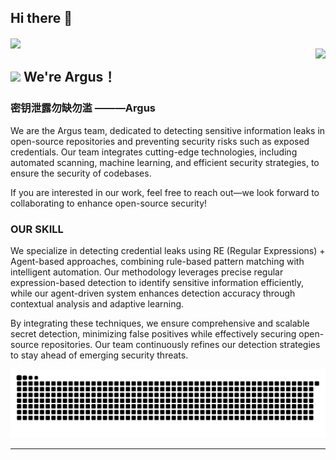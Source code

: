 ## Hi there 👋

<!--
**xingerazi/xingerazi** is a ✨ _special_ ✨ repository because its `README.md` (this file) appears on your GitHub profile.

Here are some ideas to get you started:

- 🔭 I’m currently working on ...
- 🌱 I’m currently learning ..
- 👯 I’m looking to collaborate on ...
- 🤔 I’m looking for help with ...
- 💬 Ask me about ...
- 📫 How to reach me: ...
- 😄 Pronouns: ...
- ⚡ Fun fact: ...
-->
<img align="center" src="https://cardivo.vercel.app/api?name=Argus&description=Argus团队---使用agents进行密钥泄露检测&image=https://avatars.githubusercontent.com/xingerazi&usqp=CAU&backgroundColor=%23ecf0f1&github=xingerazi&pattern=ticTacToe&colorPattern=%23eaeaea&site=Regards%20by%20xingerazi"/>
<div>
  <img align="right" src="https://avatars.githubusercontent.com/xingerazi">
</div>

## <img src="https://emojis.slackmojis.com/emojis/images/1643514974/10003/catjam.gif?1643514974" width="30"/>  We're Argus！

<h3 align="left">密钥泄露勿缺勿滥 ———Argus</h3>

We are the Argus team, dedicated to detecting sensitive information leaks in open-source repositories and preventing security risks such as exposed credentials. Our team integrates cutting-edge technologies, including automated scanning, machine learning, and efficient security strategies, to ensure the security of codebases. 

If you are interested in our work, feel free to reach out—we look forward to collaborating to enhance open-source security!

<h3 align="left">OUR SKILL </h3>

We specialize in detecting credential leaks using RE (Regular Expressions) + Agent-based approaches, combining rule-based pattern matching with intelligent automation. Our methodology leverages precise regular expression-based detection to identify sensitive information efficiently, while our agent-driven system enhances detection accuracy through contextual analysis and adaptive learning.

By integrating these techniques, we ensure comprehensive and scalable secret detection, minimizing false positives while effectively securing open-source repositories. Our team continuously refines our detection strategies to stay ahead of emerging security threats.

<picture>
  <source media="(prefers-color-scheme: dark)" srcset="https://raw.githubusercontent.com/xingerazi/xingerazi/output/github-contribution-grid-snake-dark.svg">
  <source media="(prefers-color-scheme: light)" srcset="https://raw.githubusercontent.com/xingerazi/xingerazi/output/github-contribution-grid-snake.svg">
  <img alt="github contribution grid snake animation" src="https://raw.githubusercontent.com/xingerazi/xingerazi/output/github-contribution-grid-snake.svg">
</picture>

----------------------------------------------------------
